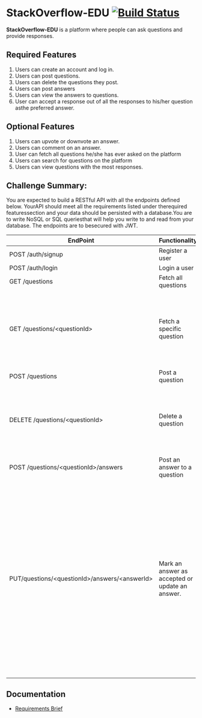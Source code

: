 # StackOverflow-EDU  [![Build Status](https://travis-ci.org/DMayanja21/StackOverflow-API.svg?branch=dev)](https://travis-ci.org/DMayanja21/StackOverflow-API)

**StackOverflow-EDU** ​​is a platform where people can ask questions and provide responses.

## Required Features
1. Users can create an account and log in.
2. Users can post questions.
3. Users can delete the questions they post.
4. Users can post answers 
5. Users can view the answers to questions.
6. User can accept a response out of all the responses to his/her question asthe preferred answer.

## Optional Features
1. Users can upvote or downvote an answer.
2. Users can comment on an answer.
3. User can fetch all questions he/she has ever asked on the platform
4. Users can search for questions on the platform
5. Users can view questions with the most responses.

## Challenge Summary:
You are expected to build a RESTful API with all the endpoints defined below. YourAPI should meet all the requirements listed under the ​​required features​​section and your data should be persisted with a database​​.​​You are to write NoSQL or SQL queriesthat will help you write to and read from your database. The endpoints are to besecured with JWT.

| EndPoint | Functionality | Note |
| ---- | ---- | --- |
| POST /auth/signup | Register a user |  |
| POST /auth/login | Login a user |  |
| GET /questions | Fetch all questions |  |
| GET /questions/\<questionId\> | Fetch a specific question | This should come with all the answers  provided so far for the question. |
| POST /questions | Post a question |  | 
| DELETE /questions/\<questionId\> | Delete a question | This endpoint should be available to the author of the question. | 
| POST /questions/\<questionId\>/answers | Post an answer to a question |  | 
| PUT/questions/\<questionId\>/answers/\<answerId\> | Mark an answer as accepted or update an answer. | This endpoint should be available to only the answer author and question author. The answer author calls the route to update answer while the question author calls the route to accept answer |

## Documentation
* [Requirements Brief](https://docs.google.com/spreadsheets/d/1xiOrxaJkDq69ajgk-xcnYN0-Sq50Bc2hQxxgUJwaNG8/edit#gid=0)